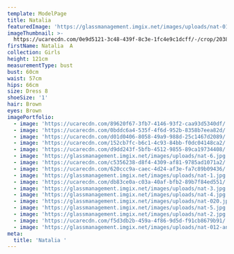 ```yaml
---
template: ModelPage
title: Natalia
featuredImage: 'https://glassmanagement.imgix.net/images/uploads/nat-013.jpg'
imageThumbnail: >-
  https://ucarecdn.com/0e9d5121-3c48-439f-8c3e-1fc4e9c1dcff/-/crop/2038x2749/0,0/-/preview/
firstName: Natalia  A
collection: Girls
height: 121cm
measurementType: bust
bust: 60cm
waist: 57cm
hips: 66cm
size: Dress 8
shoeSize: '1'
hair: Brown
eyes: Brown
imagePortfolio:
  - image: 'https://ucarecdn.com/89620f67-3fb7-4146-93f2-caa93d5340df/'
  - image: 'https://ucarecdn.com/0bddc6a4-535f-4f6d-952b-8358b7eea82d/'
  - image: 'https://ucarecdn.com/d01d0406-8058-49a9-988d-25c1467d2089/'
  - image: 'https://ucarecdn.com/152cb7fc-b6c1-4c93-84bb-f0dc04148ca2/'
  - image: 'https://ucarecdn.com/d9dd243f-5bfb-4512-9855-89ca19734408/'
  - image: 'https://glassmanagement.imgix.net/images/uploads/nat-6.jpg'
  - image: 'https://ucarecdn.com/c5356238-d8f4-4309-af81-9785ad1071a2/'
  - image: 'https://ucarecdn.com/620ccc9a-caec-4d24-af3e-fa7c89b09436/'
  - image: 'https://glassmanagement.imgix.net/images/uploads/nat-1.jpg'
  - image: 'https://ucarecdn.com/db83ce0a-c03a-40af-bfb2-89b7f84ed551/'
  - image: 'https://glassmanagement.imgix.net/images/uploads/nat-3.jpg'
  - image: 'https://glassmanagement.imgix.net/images/uploads/nat-4.jpg'
  - image: 'https://glassmanagement.imgix.net/images/uploads/nat-020.jpg'
  - image: 'https://glassmanagement.imgix.net/images/uploads/nat-5.jpg'
  - image: 'https://glassmanagement.imgix.net/images/uploads/nat-2.jpg'
  - image: 'https://ucarecdn.com/f5d3db2b-459a-4f86-9d5d-f91cb8679b91/'
  - image: 'https://glassmanagement.imgix.net/images/uploads/nat-012-angel.jpg'
meta:
  title: 'Natalia '
---
```



